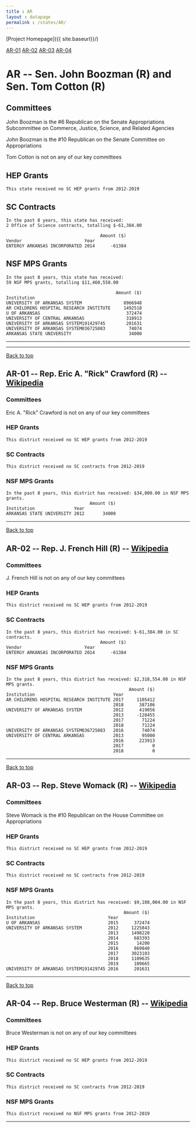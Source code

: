 ```yaml
---
title : AR
layout : datapage
permalink : /states/AR/
---
```

<a name="top"></a>
[Project Homepage]({{ site.baseurl}}/)


[AR-01](#AR-01)  [AR-02](#AR-02)  [AR-03](#AR-03)  [AR-04](#AR-04)  

# AR -- Sen. John Boozman (R) and  Sen. Tom Cotton (R)
## Committees
John Boozman is the #6 Republican on the Senate Appropriations Subcommittee on Commerce, Justice, Science, and Related Agencies 

John Boozman is the #10 Republican on the Senate Committee on Appropriations 

Tom Cotton is not on any of our key committees 

## HEP Grants
```
This state received no SC HEP grants from 2012-2019
```
## SC Contracts
```
In the past 8 years, this state has received:
2 Office of Science contracts, totalling $-61,384.00
 
                                    Amount ($)
Vendor                        Year            
ENTERGY ARKANSAS INCORPORATED 2014      -61384
```
## NSF MPS Grants
```
In the past 8 years, this state has received:
59 NSF MPS grants, totalling $11,460,558.00
 
                                          Amount ($)
Institution                                         
UNIVERSITY OF ARKANSAS SYSTEM                8966948
AR CHILDRENS HOSPITAL RESEARCH INSTITUTE     1492518
U OF ARKANSAS                                 372474
UNIVERSITY OF CENTRAL ARKANSAS                318913
UNIVERSITY OF ARKANSAS SYSTEM191429745        201631
UNIVERSITY OF ARKANSAS SYSTEM036725083         74074
ARKANSAS STATE UNIVERSITY                      34000
```
---
---
<a name="AR-01"></a>
[Back to top](#top)
## AR-01 -- Rep. Eric A. "Rick" Crawford (R) -- [Wikipedia](https://en.wikipedia.org/wiki/AR-01)
### Committees
Eric A. "Rick" Crawford is not on any of our key committees 

### HEP Grants
```
This district received no SC HEP grants from 2012-2019
```
### SC Contracts
```
This district received no SC contracts from 2012-2019
```
### NSF MPS Grants
```
In the past 8 years, this district has received: $34,000.00 in NSF MPS grants.
                                Amount ($)
Institution               Year            
ARKANSAS STATE UNIVERSITY 2012       34000
```
---
<a name="AR-02"></a>
[Back to top](#top)
## AR-02 -- Rep. J. French Hill (R) -- [Wikipedia](https://en.wikipedia.org/wiki/AR-02)
### Committees
J. French Hill is not on any of our key committees 

### HEP Grants
```
This district received no SC HEP grants from 2012-2019
```
### SC Contracts
```
In the past 8 years, this district has received: $-61,384.00 in SC contracts.
                                    Amount ($)
Vendor                        Year            
ENTERGY ARKANSAS INCORPORATED 2014      -61384
```
### NSF MPS Grants
```
In the past 8 years, this district has received: $2,318,554.00 in NSF MPS grants.
                                               Amount ($)
Institution                              Year            
AR CHILDRENS HOSPITAL RESEARCH INSTITUTE 2017     1105412
                                         2018      387106
UNIVERSITY OF ARKANSAS SYSTEM            2012      419056
                                         2013     -128455
                                         2017       71224
                                         2018       71224
UNIVERSITY OF ARKANSAS SYSTEM036725083   2016       74074
UNIVERSITY OF CENTRAL ARKANSAS           2013       95000
                                         2016      223913
                                         2017           0
                                         2018           0
```
---
<a name="AR-03"></a>
[Back to top](#top)
## AR-03 -- Rep. Steve Womack (R) -- [Wikipedia](https://en.wikipedia.org/wiki/AR-03)
### Committees
Steve Womack is the #10 Republican on the House Committee on Appropriations 

### HEP Grants
```
This district received no SC HEP grants from 2012-2019
```
### SC Contracts
```
This district received no SC contracts from 2012-2019
```
### NSF MPS Grants
```
In the past 8 years, this district has received: $9,108,004.00 in NSF MPS grants.
                                             Amount ($)
Institution                            Year            
U OF ARKANSAS                          2015      372474
UNIVERSITY OF ARKANSAS SYSTEM          2012     1225843
                                       2013     1498220
                                       2014      683393
                                       2015       14200
                                       2016      869840
                                       2017     3023103
                                       2018     1109635
                                       2019      109665
UNIVERSITY OF ARKANSAS SYSTEM191429745 2016      201631
```
---
<a name="AR-04"></a>
[Back to top](#top)
## AR-04 -- Rep. Bruce Westerman (R) -- [Wikipedia](https://en.wikipedia.org/wiki/AR-04)
### Committees
Bruce Westerman is not on any of our key committees 

### HEP Grants
```
This district received no SC HEP grants from 2012-2019
```
### SC Contracts
```
This district received no SC contracts from 2012-2019
```
### NSF MPS Grants
```
This district received no NSF MPS grants from 2012-2019
```
---
